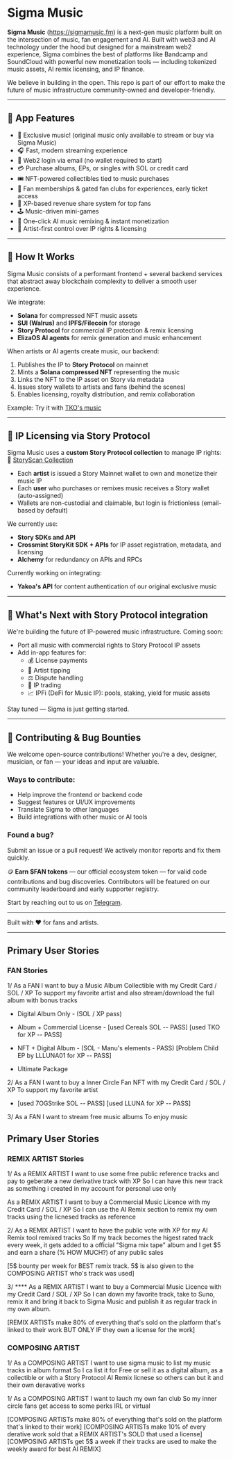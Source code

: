 # Sigma Music

**Sigma Music** (https://sigmamusic.fm) is a next-gen music platform built on the intersection of music, fan engagement and AI. Built with web3 and AI technology under the hood but designed for a mainstream web2 experience, Sigma combines the best of platforms like Bandcamp and SoundCloud with powerful new monetization tools — including tokenized music assets, AI remix licensing, and IP finance.

We believe in building in the open. This repo is part of our effort to make the future of music infrastructure community-owned and developer-friendly.

---

## 🚀 App Features

- 🔮 Exclusive music! (original music only available to stream or buy via Sigma Music)
- 🎧 Fast, modern streaming experience
- 📩 Web2 login via email (no wallet required to start)
- 💳 Purchase albums, EPs, or singles with SOL or credit card
- 🎟️ NFT-powered collectibles tied to music purchases
- 👑 Fan memberships & gated fan clubs for experiences, early ticket access
- 💸 XP-based revenue share system for top fans
- 🕹️ Music-driven mini-games
- 🤖 One-click AI music remixing & instant monetization
- 🎼 Artist-first control over IP rights & licensing

---

## 🔧 How It Works

Sigma Music consists of a performant frontend + several backend services that abstract away blockchain complexity to deliver a smooth user experience.

We integrate:

- **Solana** for compressed NFT music assets
- **SUI (Walrus)** and **IPFS/Filecoin** for storage
- **Story Protocol** for commercial IP protection & remix licensing
- **ElizaOS AI agents** for remix generation and music enhancement

When artists or AI agents create music, our backend:

1. Publishes the IP to **Story Protocol** on mainnet
2. Mints a **Solana compressed NFT** representing the music
3. Links the NFT to the IP asset on Story via metadata
4. Issues story wallets to artists and fans (behind the scenes)
5. Enables licensing, royalty distribution, and remix collaboration

Example: Try it with [TKO's music](https://sigmamusic.fm/?artist=tko)

---

## 🧠 IP Licensing via Story Protocol

Sigma Music uses a **custom Story Protocol collection** to manage IP rights:  
🔗 [StoryScan Collection](https://www.storyscan.io/token/0xc192CA30dC953Be84eBbB3d37d51D84c326E3E7d)

- Each **artist** is issued a Story Mainnet wallet to own and monetize their music IP
- Each **user** who purchases or remixes music receives a Story wallet (auto-assigned)
- Wallets are non-custodial and claimable, but login is frictionless (email-based by default)

We currently use:

- **Story SDKs and API**
- **Crossmint StoryKit SDK + APIs** for IP asset registration, metadata, and licensing
- **Alchemy** for redundancy on APIs and RPCs

Currently working on integrating:

- **Yakoa's API** for content authentication of our original exclusive music

---

## 🔮 What's Next with Story Protocol integration

We're building the future of IP-powered music infrastructure. Coming soon:

- Port all music with commercial rights to Story Protocol IP assets
- Add in-app features for:
  - 💰 License payments
  - 🎁 Artist tipping
  - ⚖️ Dispute handling
  - 🔄 IP trading
  - 📈 IPFi (DeFi for Music IP): pools, staking, yield for music assets

Stay tuned — Sigma is just getting started.

---

## 🤝 Contributing & Bug Bounties

We welcome open-source contributions! Whether you're a dev, designer, musician, or fan — your ideas and input are valuable.

### Ways to contribute:

- Help improve the frontend or backend code
- Suggest features or UI/UX improvements
- Translate Sigma to other languages
- Build integrations with other music or AI tools

### Found a bug?

Submit an issue or a pull request! We actively monitor reports and fix them quickly.

🪙 **Earn $FAN tokens** — our official ecosystem token — for valid code contributions and bug discoveries. Contributors will be featured on our community leaderboard and early supporter registry.

Start by reaching out to us on [Telegram](https://t.me/SigmaXMusicOfficial).

---

Built with ❤️ for fans and artists.

---

## Primary User Stories

### FAN Stories

1/
As a FAN
I want to buy a Music Album Collectible with my Credit Card / SOL / XP
To support my favorite artist and also stream/download the full album with bonus tracks

- Digital Album Only - (SOL / XP pass)
- Album + Commercial License - [used Cereals SOL -- PASS] [used TKO for XP -- PASS]
- NFT + Digital Album - (SOL - Manu's elements - PASS) [Problem Child EP by LLLUNA01 for XP -- PASS]

- Ultimate Package

2/
As a FAN
I want to buy a Inner Circle Fan NFT with my Credit Card / SOL / XP
To support my favorite artist

- [used 7OGStrike SOL -- PASS] [used LLUNA for XP -- PASS]

3/
As a FAN
I want to stream free music albums
To enjoy music

## Primary User Stories

### REMIX ARTIST Stories

1/
As a REMIX ARTIST
I want to use some free public reference tracks and pay to geberate a new derivative track with XP
So I can have this new track as something i created in my account for personal use only

As a REMIX ARTIST
I want to buy a Commercial Music Licence with my Credit Card / SOL / XP
So I can use the AI Remix section to remix my own tracks using the licnesed tracks as reference

2/
As a REMIX ARTIST
I want to have the public vote with XP for my AI Remix tool remixed tracks
So If my track becomes the higest rated track every week, it gets added to a official "Sigma mix tape" album and I get $5 and earn a share (% HOW MUCH?) of any public sales

[5$ bounty per week for BEST remix track. 5$ is also given to the COMPOSING ARTIST who's track was used]

3/ \*\*\*\*
As a REMIX ARTIST
I want to buy a Commercial Music Licence with my Credit Card / SOL / XP
So I can down my favorite track, take to Suno, remix it and bring it back to Sigma Music and publish it as regular track in my own album.

[REMIX ARTISTs make 80% of everything that's sold on the platform that's linked to their work BUT ONLY IF they own a license for the work]

### COMPOSING ARTIST

1/
As a COMPOSING ARTIST
I want to use sigma music to list my music tracks in album format
So I ca list it for Free or sell it as a digital album, as a collectible or with a Story Protocol AI Remix licnese so others can but it and their own deravative works

1/
As a COMPOSING ARTIST
I want to lauch my own fan club
So my inner circle fans get access to some perks IRL or virtual

[COMPOSING ARTISTs make 80% of everything that's sold on the platform that's linked to their work]
[COMPOSING ARTISTs make 10% of every derative work sold that a REMIX ARTIST's SOLD that used a license]
[COMPOSING ARTISTs get 5$ a week if their tracks are used to make the weekly award for best AI REMIX]
